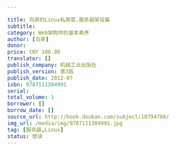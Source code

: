 ```yaml
---

title: 鸟哥的Linux私房菜.服务器架设篇
subtitle: 
category: Web架构师的基本素养
author: [鸟哥]
donor: 
price: CNY 108.00
translator: []
publish_company: 机械工业出版社
publish_version: 第3版
publish_date: 2012-07
isbn: 9787111384991
serial: 
total_volume: 1
borrower: []
borrow_date: []
source_url: http://book.douban.com/subject/10794788/
img_url: /media/img/9787111384991.jpg
tag: [服务器,Linux]
status: 想读
---
```

